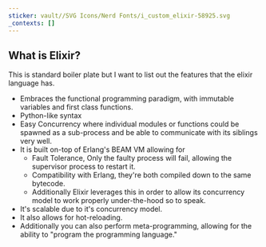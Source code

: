 ```yaml
---
sticker: vault//SVG Icons/Nerd Fonts/i_custom_elixir-58925.svg
_contexts: []
---
```

## What is Elixir? 
This is standard boiler plate but I want to list out the features that the elixir language has. 
- Embraces the functional programming paradigm, with immutable variables and first class functions.
- Python-like syntax
- Easy Concurrency where individual modules or functions could be spawned as a sub-process and be able to communicate with its siblings very well. 
- It is built on-top of Erlang's BEAM VM allowing for
	- Fault Tolerance, Only the faulty process will fail, allowing the supervisor process to restart it. 
	- Compatibility with Erlang, they're both compiled down to the same bytecode. 
	- Additionally Elixir leverages this in order to allow its concurrency model to work properly under-the-hood so to speak. 
- It's scalable due to it's concurrency model. 
- It also allows for hot-reloading. 
- Additionally you can also perform meta-programming, allowing for the ability to "program the programming language."

